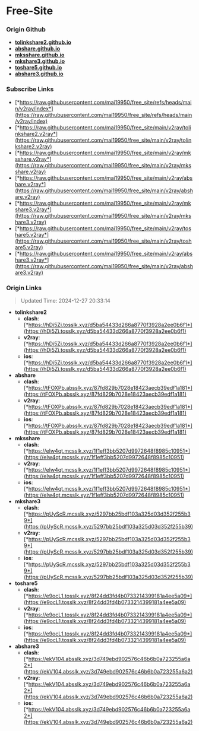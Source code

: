 # Free-Site

### Origin Github

- [**tolinkshare2.github.io**](https://github.com/tolinkshare2/tolinkshare2.github.io)
- [**abshare.github.io**](https://github.com/abshare/abshare.github.io)
- [**mksshare.github.io**](https://github.com/mksshare/mksshare.github.io)
- [**mkshare3.github.io**](https://github.com/mkshare3/mkshare3.github.io)
- [**toshare5.github.io**](https://github.com/toshare5/toshare5.github.io)
- [**abshare3.github.io**](https://github.com/abshare3/abshare3.github.io)

### Subscribe Links

- [*https://raw.githubusercontent.com/mai19950/free_site/refs/heads/main/v2ray/index*](https://raw.githubusercontent.com/mai19950/free_site/refs/heads/main/v2ray/index)
- [*https://raw.githubusercontent.com/mai19950/free_site/main/v2ray/tolinkshare2.v2ray*](https://raw.githubusercontent.com/mai19950/free_site/main/v2ray/tolinkshare2.v2ray)
- [*https://raw.githubusercontent.com/mai19950/free_site/main/v2ray/mksshare.v2ray*](https://raw.githubusercontent.com/mai19950/free_site/main/v2ray/mksshare.v2ray)
- [*https://raw.githubusercontent.com/mai19950/free_site/main/v2ray/abshare.v2ray*](https://raw.githubusercontent.com/mai19950/free_site/main/v2ray/abshare.v2ray)
- [*https://raw.githubusercontent.com/mai19950/free_site/main/v2ray/mkshare3.v2ray*](https://raw.githubusercontent.com/mai19950/free_site/main/v2ray/mkshare3.v2ray)
- [*https://raw.githubusercontent.com/mai19950/free_site/main/v2ray/toshare5.v2ray*](https://raw.githubusercontent.com/mai19950/free_site/main/v2ray/toshare5.v2ray)
- [*https://raw.githubusercontent.com/mai19950/free_site/main/v2ray/abshare3.v2ray*](https://raw.githubusercontent.com/mai19950/free_site/main/v2ray/abshare3.v2ray)

### Origin Links

> Updated Time: 2024-12-27 20:33:14

- **tolinkshare2**
  - **clash**: [*https://hDi5Zi.tosslk.xyz/d5ba54433d266a8770f3928a2ee0b6f1*](https://hDi5Zi.tosslk.xyz/d5ba54433d266a8770f3928a2ee0b6f1)
  - **v2ray**: [*https://hDi5Zi.tosslk.xyz/d5ba54433d266a8770f3928a2ee0b6f1*](https://hDi5Zi.tosslk.xyz/d5ba54433d266a8770f3928a2ee0b6f1)
  - **ios**: [*https://hDi5Zi.tosslk.xyz/d5ba54433d266a8770f3928a2ee0b6f1*](https://hDi5Zi.tosslk.xyz/d5ba54433d266a8770f3928a2ee0b6f1)
- **abshare**
  - **clash**: [*https://tFOXPb.absslk.xyz/87fd829b7028e18423aecb39edf1a181*](https://tFOXPb.absslk.xyz/87fd829b7028e18423aecb39edf1a181)
  - **v2ray**: [*https://tFOXPb.absslk.xyz/87fd829b7028e18423aecb39edf1a181*](https://tFOXPb.absslk.xyz/87fd829b7028e18423aecb39edf1a181)
  - **ios**: [*https://tFOXPb.absslk.xyz/87fd829b7028e18423aecb39edf1a181*](https://tFOXPb.absslk.xyz/87fd829b7028e18423aecb39edf1a181)
- **mksshare**
  - **clash**: [*https://eIw4qt.mcsslk.xyz/1f1eff3bb5207d9972648f8985c10951*](https://eIw4qt.mcsslk.xyz/1f1eff3bb5207d9972648f8985c10951)
  - **v2ray**: [*https://eIw4qt.mcsslk.xyz/1f1eff3bb5207d9972648f8985c10951*](https://eIw4qt.mcsslk.xyz/1f1eff3bb5207d9972648f8985c10951)
  - **ios**: [*https://eIw4qt.mcsslk.xyz/1f1eff3bb5207d9972648f8985c10951*](https://eIw4qt.mcsslk.xyz/1f1eff3bb5207d9972648f8985c10951)
- **mkshare3**
  - **clash**: [*https://pUyScR.mcsslk.xyz/5297bb25bdf103a325d03d352f255b39*](https://pUyScR.mcsslk.xyz/5297bb25bdf103a325d03d352f255b39)
  - **v2ray**: [*https://pUyScR.mcsslk.xyz/5297bb25bdf103a325d03d352f255b39*](https://pUyScR.mcsslk.xyz/5297bb25bdf103a325d03d352f255b39)
  - **ios**: [*https://pUyScR.mcsslk.xyz/5297bb25bdf103a325d03d352f255b39*](https://pUyScR.mcsslk.xyz/5297bb25bdf103a325d03d352f255b39)
- **toshare5**
  - **clash**: [*https://e9ocL1.tosslk.xyz/8f24dd3fd4b0733214399181a4ee5a09*](https://e9ocL1.tosslk.xyz/8f24dd3fd4b0733214399181a4ee5a09)
  - **v2ray**: [*https://e9ocL1.tosslk.xyz/8f24dd3fd4b0733214399181a4ee5a09*](https://e9ocL1.tosslk.xyz/8f24dd3fd4b0733214399181a4ee5a09)
  - **ios**: [*https://e9ocL1.tosslk.xyz/8f24dd3fd4b0733214399181a4ee5a09*](https://e9ocL1.tosslk.xyz/8f24dd3fd4b0733214399181a4ee5a09)
- **abshare3**
  - **clash**: [*https://ekV104.absslk.xyz/3d749ebd902576c46b6b0a723255a6a2*](https://ekV104.absslk.xyz/3d749ebd902576c46b6b0a723255a6a2)
  - **v2ray**: [*https://ekV104.absslk.xyz/3d749ebd902576c46b6b0a723255a6a2*](https://ekV104.absslk.xyz/3d749ebd902576c46b6b0a723255a6a2)
  - **ios**: [*https://ekV104.absslk.xyz/3d749ebd902576c46b6b0a723255a6a2*](https://ekV104.absslk.xyz/3d749ebd902576c46b6b0a723255a6a2)
